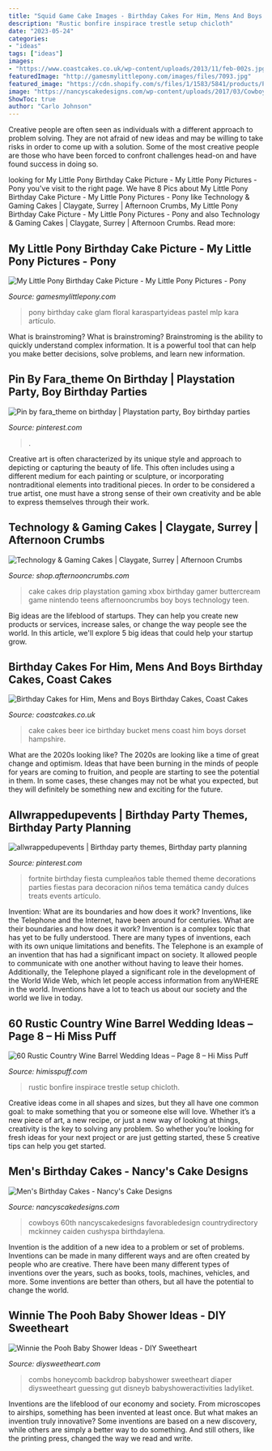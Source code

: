 ```yaml
---
title: "Squid Game Cake Images - Birthday Cakes For Him, Mens And Boys Birthday Cakes, Coast Cakes"
description: "Rustic bonfire inspirace trestle setup chicloth"
date: "2023-05-24"
categories:
- "ideas"
tags: ["ideas"]
images:
- "https://www.coastcakes.co.uk/wp-content/uploads/2013/11/feb-002s.jpg"
featuredImage: "http://gamesmylittlepony.com/images/files/7093.jpg"
featured_image: "https://cdn.shopify.com/s/files/1/1583/5841/products/Playstation_Nintendo_Cake_grande.jpg?v=1530715231"
image: "https://nancyscakedesigns.com/wp-content/uploads/2017/03/Cowboys-768x1024.jpg"
ShowToc: true
author: "Carlo Johnson"
---
```



Creative people are often seen as individuals with a different approach to problem solving. They are not afraid of new ideas and may be willing to take risks in order to come up with a solution. Some of the most creative people are those who have been forced to confront challenges head-on and have found success in doing so.

	

		
looking for My Little Pony Birthday Cake Picture - My Little Pony Pictures - Pony you've visit to the right page. We have 8 Pics about My Little Pony Birthday Cake Picture - My Little Pony Pictures - Pony like Technology &amp; Gaming Cakes | Claygate, Surrey | Afternoon Crumbs, My Little Pony Birthday Cake Picture - My Little Pony Pictures - Pony and also Technology &amp; Gaming Cakes | Claygate, Surrey | Afternoon Crumbs. Read more:
		
    
## My Little Pony Birthday Cake Picture - My Little Pony Pictures - Pony

<img loading=lazy src="http://gamesmylittlepony.com/images/files/7093.jpg" onerror="this.onerror=null;this.src='https://tse4.mm.bing.net/th?id=OIP.i6AW2YVKwvU0tw-CzsvQiwHaLH&amp;pid=15.1';" alt="My Little Pony Birthday Cake Picture - My Little Pony Pictures - Pony">

_Source: gamesmylittlepony.com_

>pony birthday cake glam floral karaspartyideas pastel mlp kara artículo. 

	

What is brainstroming?
What is brainstroming? Brainstroming is the ability to quickly understand complex information. It is a powerful tool that can help you make better decisions, solve problems, and learn new information.

    
## Pin By Fara_theme On Birthday | Playstation Party, Boy Birthday Parties

<img loading=lazy src="https://i.pinimg.com/736x/cd/2d/ce/cd2dcef8b604cef3c27cc70a4aee7216.jpg" onerror="this.onerror=null;this.src='https://tse2.mm.bing.net/th?id=OIP.2u0zGvYIaJdnJb1poQfDmgHaJ3&amp;pid=15.1';" alt="Pin by fara_theme on birthday | Playstation party, Boy birthday parties">

_Source: pinterest.com_

>. 

	

Creative art is often characterized by its unique style and approach to depicting or capturing the beauty of life. This often includes using a different medium for each painting or sculpture, or incorporating nontraditional elements into traditional pieces. In order to be considered a true artist, one must have a strong sense of their own creativity and be able to express themselves through their work.

    
## Technology &amp; Gaming Cakes | Claygate, Surrey | Afternoon Crumbs

<img loading=lazy src="https://cdn.shopify.com/s/files/1/1583/5841/products/Playstation_Nintendo_Cake_grande.jpg?v=1530715231" onerror="this.onerror=null;this.src='https://tse2.mm.bing.net/th?id=OIP.DtcaIsei6_psxb9lEBTZFgHaJQ&amp;pid=15.1';" alt="Technology &amp; Gaming Cakes | Claygate, Surrey | Afternoon Crumbs">

_Source: shop.afternooncrumbs.com_

>cake cakes drip playstation gaming xbox birthday gamer buttercream game nintendo teens afternooncrumbs boy boys technology teen. 

	

Big ideas are the lifeblood of startups. They can help you create new products or services, increase sales, or change the way people see the world. In this article, we'll explore 5 big ideas that could help your startup grow.

    
## Birthday Cakes For Him, Mens And Boys Birthday Cakes, Coast Cakes

<img loading=lazy src="https://www.coastcakes.co.uk/wp-content/uploads/2013/11/feb-002s.jpg" onerror="this.onerror=null;this.src='https://tse3.mm.bing.net/th?id=OIP.VWo4j8tw8GmUFZNpQnMByAHaMa&amp;pid=15.1';" alt="Birthday Cakes for Him, Mens and Boys Birthday Cakes, Coast Cakes">

_Source: coastcakes.co.uk_

>cake cakes beer ice birthday bucket mens coast him boys dorset hampshire. 

	

What are the 2020s looking like?
The 2020s are looking like a time of great change and optimism. Ideas that have been burning in the minds of people for years are coming to fruition, and people are starting to see the potential in them. In some cases, these changes may not be what you expected, but they will definitely be something new and exciting for the future.

    
## Allwrappedupevents | Birthday Party Themes, Birthday Party Planning

<img loading=lazy src="https://i.pinimg.com/736x/99/22/a0/9922a0601852abd79996bdc8f09db0ee.jpg" onerror="this.onerror=null;this.src='https://tse1.mm.bing.net/th?id=OIP.GnljPAerbQclsblwWVxtHgHaKr&amp;pid=15.1';" alt="allwrappedupevents | Birthday party themes, Birthday party planning">

_Source: pinterest.com_

>fortnite birthday fiesta cumpleaños table themed theme decorations parties fiestas para decoracion niños tema temática candy dulces treats events artículo. 

	

Invention: What are its boundaries and how does it work?
Inventions, like the Telephone and the Internet, have been around for centuries. What are their boundaries and how does it work? Invention is a complex topic that has yet to be fully understood. There are many types of inventions, each with its own unique limitations and benefits. The Telephone is an example of an invention that has had a significant impact on society. It allowed people to communicate with one another without having to leave their homes. Additionally, the Telephone played a significant role in the development of the World Wide Web, which let people access information from anyWHERE in the world. Inventions have a lot to teach us about our society and the world we live in today.

    
## 60 Rustic Country Wine Barrel Wedding Ideas – Page 8 – Hi Miss Puff

<img loading=lazy src="https://www.himisspuff.com/wp-content/uploads/2017/01/Wine-barrels-trestle-table-top.jpg" onerror="this.onerror=null;this.src='https://tse2.mm.bing.net/th?id=OIP.sfeH8HCw_U2CklUOZvGPvwHaJ4&amp;pid=15.1';" alt="60 Rustic Country Wine Barrel Wedding Ideas – Page 8 – Hi Miss Puff">

_Source: himisspuff.com_

>rustic bonfire inspirace trestle setup chicloth. 

	

Creative ideas come in all shapes and sizes, but they all have one common goal: to make something that you or someone else will love. Whether it’s a new piece of art, a new recipe, or just a new way of looking at things, creativity is the key to solving any problem. So whether you’re looking for fresh ideas for your next project or are just getting started, these 5 creative tips can help you get started.

    
## Men&#039;s Birthday Cakes - Nancy&#039;s Cake Designs

<img loading=lazy src="https://nancyscakedesigns.com/wp-content/uploads/2017/03/Cowboys-768x1024.jpg" onerror="this.onerror=null;this.src='https://tse3.mm.bing.net/th?id=OIP.c23M8WRt0YIyj4sVhNi0LQHaJ4&amp;pid=15.1';" alt="Men&#039;s Birthday Cakes - Nancy&#039;s Cake Designs">

_Source: nancyscakedesigns.com_

>cowboys 60th nancyscakedesigns favorabledesign countrydirectory mckinney caiden cushyspa birthdaylena. 

	

Invention is the addition of a new idea to a problem or set of problems. Inventions can be made in many different ways and are often created by people who are creative. There have been many different types of inventions over the years, such as books, tools, machines, vehicles, and more. Some inventions are better than others, but all have the potential to change the world.

    
## Winnie The Pooh Baby Shower Ideas - DIY Sweetheart

<img loading=lazy src="https://diysweetheart.com/wp-content/uploads/2017/03/Guess-How-Many-Honey-Combs.jpg" onerror="this.onerror=null;this.src='https://tse3.mm.bing.net/th?id=OIP.3rHhBnHr37WlalqfgcQZVQHaJ4&amp;pid=15.1';" alt="Winnie the Pooh Baby Shower Ideas - DIY Sweetheart">

_Source: diysweetheart.com_

>combs honeycomb backdrop babyshower sweetheart diaper diysweetheart guessing gut disneyb babyshoweractivities ladyliket. 

	

Inventions are the lifeblood of our economy and society. From microscopes to airships, something has been invented at least once. But what makes an invention truly innovative? Some inventions are based on a new discovery, while others are simply a better way to do something. And still others, like the printing press, changed the way we read and write.

